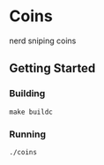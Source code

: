 # Coins
nerd sniping coins

## Getting Started
### Building
```
make buildc
```

### Running
```
./coins
```
